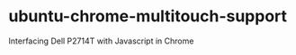 ubuntu-chrome-multitouch-support
================================

Interfacing Dell P2714T with Javascript in Chrome
